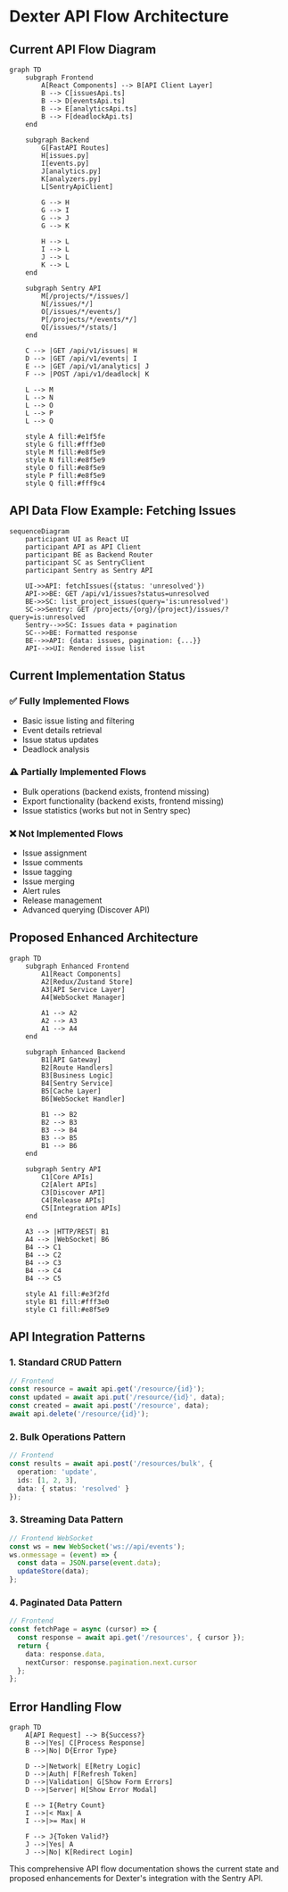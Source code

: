 # Dexter API Flow Architecture

## Current API Flow Diagram

```mermaid
graph TD
    subgraph Frontend
        A[React Components] --> B[API Client Layer]
        B --> C[issuesApi.ts]
        B --> D[eventsApi.ts]
        B --> E[analyticsApi.ts]
        B --> F[deadlockApi.ts]
    end
    
    subgraph Backend
        G[FastAPI Routes]
        H[issues.py]
        I[events.py]
        J[analytics.py]
        K[analyzers.py]
        L[SentryApiClient]
        
        G --> H
        G --> I
        G --> J
        G --> K
        
        H --> L
        I --> L
        J --> L
        K --> L
    end
    
    subgraph Sentry API
        M[/projects/*/issues/]
        N[/issues/*/]
        O[/issues/*/events/]
        P[/projects/*/events/*/]
        Q[/issues/*/stats/]
    end
    
    C --> |GET /api/v1/issues| H
    D --> |GET /api/v1/events| I
    E --> |GET /api/v1/analytics| J
    F --> |POST /api/v1/deadlock| K
    
    L --> M
    L --> N
    L --> O
    L --> P
    L --> Q
    
    style A fill:#e1f5fe
    style G fill:#fff3e0
    style M fill:#e8f5e9
    style N fill:#e8f5e9
    style O fill:#e8f5e9
    style P fill:#e8f5e9
    style Q fill:#fff9c4
```

## API Data Flow Example: Fetching Issues

```mermaid
sequenceDiagram
    participant UI as React UI
    participant API as API Client
    participant BE as Backend Router
    participant SC as SentryClient
    participant Sentry as Sentry API
    
    UI->>API: fetchIssues({status: 'unresolved'})
    API->>BE: GET /api/v1/issues?status=unresolved
    BE->>SC: list_project_issues(query='is:unresolved')
    SC->>Sentry: GET /projects/{org}/{project}/issues/?query=is:unresolved
    Sentry-->>SC: Issues data + pagination
    SC-->>BE: Formatted response
    BE-->>API: {data: issues, pagination: {...}}
    API-->>UI: Rendered issue list
```

## Current Implementation Status

### ✅ Fully Implemented Flows
- Basic issue listing and filtering
- Event details retrieval
- Issue status updates
- Deadlock analysis

### ⚠️ Partially Implemented Flows
- Bulk operations (backend exists, frontend missing)
- Export functionality (backend exists, frontend missing)
- Issue statistics (works but not in Sentry spec)

### ❌ Not Implemented Flows
- Issue assignment
- Issue comments
- Issue tagging
- Issue merging
- Alert rules
- Release management
- Advanced querying (Discover API)

## Proposed Enhanced Architecture

```mermaid
graph TD
    subgraph Enhanced Frontend
        A1[React Components]
        A2[Redux/Zustand Store]
        A3[API Service Layer]
        A4[WebSocket Manager]
        
        A1 --> A2
        A2 --> A3
        A1 --> A4
    end
    
    subgraph Enhanced Backend
        B1[API Gateway]
        B2[Route Handlers]
        B3[Business Logic]
        B4[Sentry Service]
        B5[Cache Layer]
        B6[WebSocket Handler]
        
        B1 --> B2
        B2 --> B3
        B3 --> B4
        B3 --> B5
        B1 --> B6
    end
    
    subgraph Sentry API
        C1[Core APIs]
        C2[Alert APIs]
        C3[Discover API]
        C4[Release APIs]
        C5[Integration APIs]
    end
    
    A3 --> |HTTP/REST| B1
    A4 --> |WebSocket| B6
    B4 --> C1
    B4 --> C2
    B4 --> C3
    B4 --> C4
    B4 --> C5
    
    style A1 fill:#e3f2fd
    style B1 fill:#fff3e0
    style C1 fill:#e8f5e9
```

## API Integration Patterns

### 1. Standard CRUD Pattern
```typescript
// Frontend
const resource = await api.get('/resource/{id}');
const updated = await api.put('/resource/{id}', data);
const created = await api.post('/resource', data);
await api.delete('/resource/{id}');
```

### 2. Bulk Operations Pattern
```typescript
// Frontend
const results = await api.post('/resources/bulk', {
  operation: 'update',
  ids: [1, 2, 3],
  data: { status: 'resolved' }
});
```

### 3. Streaming Data Pattern
```typescript
// Frontend WebSocket
const ws = new WebSocket('ws://api/events');
ws.onmessage = (event) => {
  const data = JSON.parse(event.data);
  updateStore(data);
};
```

### 4. Paginated Data Pattern
```typescript
// Frontend
const fetchPage = async (cursor) => {
  const response = await api.get('/resources', { cursor });
  return {
    data: response.data,
    nextCursor: response.pagination.next.cursor
  };
};
```

## Error Handling Flow

```mermaid
graph TD
    A[API Request] --> B{Success?}
    B -->|Yes| C[Process Response]
    B -->|No| D{Error Type}
    
    D -->|Network| E[Retry Logic]
    D -->|Auth| F[Refresh Token]
    D -->|Validation| G[Show Form Errors]
    D -->|Server| H[Show Error Modal]
    
    E --> I{Retry Count}
    I -->|< Max| A
    I -->|>= Max| H
    
    F --> J{Token Valid?}
    J -->|Yes| A
    J -->|No| K[Redirect Login]
```

This comprehensive API flow documentation shows the current state and proposed enhancements for Dexter's integration with the Sentry API.
